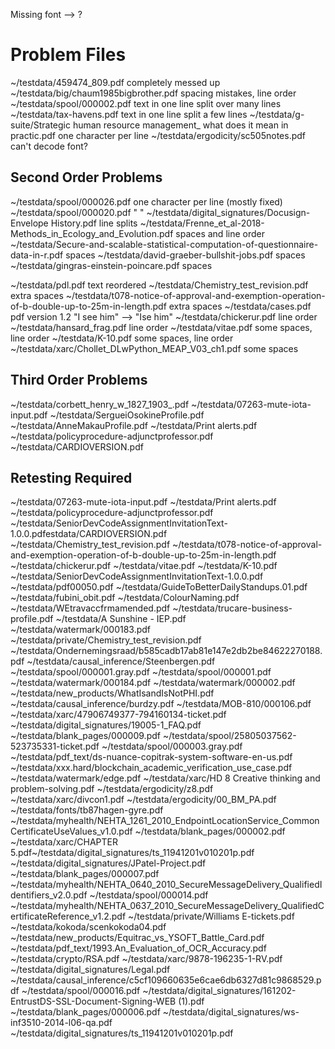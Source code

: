 Missing font --> ?

Problem Files
=============
~/testdata/459474_809.pdf              completely messed up
~/testdata/big/chaum1985bigbrother.pdf spacing mistakes, line order
~/testdata/spool/000002.pdf            text in one line split over many lines
~/testdata/tax-havens.pdf              text in one line split a few lines
~/testdata/g-suite/Strategic human resource management_ what does it mean in practic.pdf  one character per line
~/testdata/ergodicity/sc505notes.pdf   can't decode font?

Second Order Problems
---------------------
~/testdata/spool/000026.pdf            one character per line (mostly fixed)
~/testdata/spool/000020.pdf                "                  "
~/testdata/digital_signatures/Docusign-Envelope History.pdf       line splits
~/testdata/Frenne_et_al-2018-Methods_in_Ecology_and_Evolution.pdf spaces and line order
~/testdata/Secure-and-scalable-statistical-computation-of-questionnaire-data-in-r.pdf spaces
~/testdata/david-graeber-bullshit-jobs.pdf  spaces
~/testdata/gingras-einstein-poincare.pdf    spaces

~/testdata/pdl.pdf                      text reordered
~/testdata/Chemistry_test_revision.pdf  extra spaces
~/testdata/t078-notice-of-approval-and-exemption-operation-of-b-double-up-to-25m-in-length.pdf  extra spaces
~/testdata/cases.pdf                    pdf version 1.2 "I see him" --> "Ise him"
~/testdata/chickerur.pdf                line order
~/testdata/hansard_frag.pdf             line order
~/testdata/vitae.pdf                    some spaces, line order
~/testdata/K-10.pdf                     some spaces, line order
~/testdata/xarc/Chollet_DLwPython_MEAP_V03_ch1.pdf some spaces

Third Order Problems
---------------------
~/testdata/corbett_henry_w_1827_1903_.pdf
~/testdata/07263-mute-iota-input.pdf
~/testdata/SergueiOsokineProfile.pdf
~/testdata/AnneMakauProfile.pdf
~/testdata/Print alerts.pdf
~/testdata/policyprocedure-adjunctprofessor.pdf
~/testdata/CARDIOVERSION.pdf


Retesting Required
------------------
~/testdata/07263-mute-iota-input.pdf
~/testdata/Print alerts.pdf
~/testdata/policyprocedure-adjunctprofessor.pdf
~/testdata/SeniorDevCodeAssignmentInvitationText-1.0.0.pdfestdata/CARDIOVERSION.pdf
~/testdata/Chemistry_test_revision.pdf
 ~/testdata/t078-notice-of-approval-and-exemption-operation-of-b-double-up-to-25m-in-length.pdf
~/testdata/chickerur.pdf
~/testdata/vitae.pdf
~/testdata/K-10.pdf
~/testdata/SeniorDevCodeAssignmentInvitationText-1.0.0.pdf
~/testdata/pdf00050.pdf
~/testdata/GuideToBetterDailyStandups.01.pdf
~/testdata/fubini_obit.pdf
~/testdata/ColourNaming.pdf
~/testdata/WEtravaccfrmamended.pdf
~/testdata/trucare-business-profile.pdf
~/testdata/A Sunshine - IEP.pdf
~/testdata/watermark/000183.pdf
~/testdata/private/Chemistry_test_revision.pdf
~/testdata/Ondernemingsraad/b585cadb17ab81e147e2db2be84622270188.pdf
~/testdata/causal_inference/Steenbergen.pdf
~/testdata/spool/000001.gray.pdf
~/testdata/spool/000001.pdf
~/testdata/watermark/000184.pdf
~/testdata/watermark/000002.pdf
~/testdata/new_products/WhatIsandIsNotPHI.pdf
~/testdata/causal_inference/burdzy.pdf
~/testdata/MOB-810/000106.pdf
~/testdata/xarc/47906749377-794160134-ticket.pdf
~/testdata/digital_signatures/19005-1_FAQ.pdf
~/testdata/blank_pages/000009.pdf
~/testdata/spool/25805037562-523735331-ticket.pdf
~/testdata/spool/000003.gray.pdf
~/testdata/pdf_text/ds-nuance-copitrak-system-software-en-us.pdf
~/testdata/xxx.hard/blockchain_academic_verification_use_case.pdf
~/testdata/watermark/edge.pdf
~/testdata/xarc/HD 8 Creative thinking and problem-solving.pdf
~/testdata/ergodicity/z8.pdf
~/testdata/xarc/divcon1.pdf
~/testdata/ergodicity/00_BM_PA.pdf
~/testdata/fonts/tb87hagen-gyre.pdf
~/testdata/myhealth/NEHTA_1261_2010_EndpointLocationService_CommonCertificateUseValues_v1.0.pdf
~/testdata/blank_pages/000002.pdf
~/testdata/xarc/CHAPTER 5.pdf~/testdata/digital_signatures/ts_11941201v010201p.pdf
~/testdata/digital_signatures/JPatel-Project.pdf
~/testdata/blank_pages/000007.pdf
~/testdata/myhealth/NEHTA_0640_2010_SecureMessageDelivery_QualifiedIdentifiers_v2.0.pdf
~/testdata/spool/000014.pdf
~/testdata/myhealth/NEHTA_0637_2010_SecureMessageDelivery_QualifiedCertificateReference_v1.2.pdf
~/testdata/private/Williams E-tickets.pdf
~/testdata/kokoda/scenkokoda04.pdf
~/testdata/new_products/Equitrac_vs_YSOFT_Battle_Card.pdf
~/testdata/pdf_text/1993.An_Evaluation_of_OCR_Accuracy.pdf
~/testdata/crypto/RSA.pdf
~/testdata/xarc/9878-196235-1-RV.pdf
~/testdata/digital_signatures/Legal.pdf
~/testdata/causal_inference/c5cf109660635e6cae6db6327d81c9868529.pdf
~/testdata/spool/000016.pdf
~/testdata/digital_signatures/161202-EntrustDS-SSL-Document-Signing-WEB (1).pdf
~/testdata/blank_pages/000006.pdf
~/testdata/digital_signatures/ws-inf3510-2014-l06-qa.pdf
~/testdata/digital_signatures/ts_11941201v010201p.pdf

